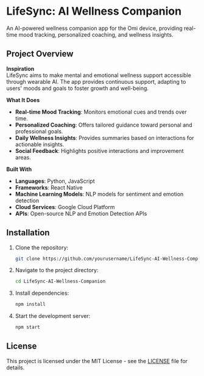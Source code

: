 # LifeSync: AI Wellness Companion

An AI-powered wellness companion app for the Omi device, providing real-time mood tracking, personalized coaching, and wellness insights.

## Project Overview

**Inspiration**  
LifeSync aims to make mental and emotional wellness support accessible through wearable AI. The app provides continuous support, adapting to users' moods and goals to foster growth and well-being.

**What It Does**  
- **Real-time Mood Tracking**: Monitors emotional cues and trends over time.
- **Personalized Coaching**: Offers tailored guidance toward personal and professional goals.
- **Daily Wellness Insights**: Provides summaries based on interactions for actionable insights.
- **Social Feedback**: Highlights positive interactions and improvement areas.

**Built With**  
- **Languages**: Python, JavaScript
- **Frameworks**: React Native
- **Machine Learning Models**: NLP models for sentiment and emotion detection
- **Cloud Services**: Google Cloud Platform
- **APIs**: Open-source NLP and Emotion Detection APIs

## Installation

1. Clone the repository:
   ```bash
   git clone https://github.com/yourusername/LifeSync-AI-Wellness-Companion.git
   ```
2. Navigate to the project directory:
   ```bash
   cd LifeSync-AI-Wellness-Companion
   ```
3. Install dependencies:
   ```bash
   npm install
   ```
4. Start the development server:
   ```bash
   npm start
   ```

## License
This project is licensed under the MIT License - see the [LICENSE](LICENSE) file for details.
